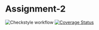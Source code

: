 # Assignment-2
![Checkstyle workflow](https://github.com/dadiottto/Assignment-2/actions/workflows/checkstyle.yml/badge.svg)
[![Coverage Status](https://coveralls.io/repos/github/dadiottto/Assignment-2/badge.svg?branch=master)](https://coveralls.io/github/dadiottto/Assignment-2?branch=master)

